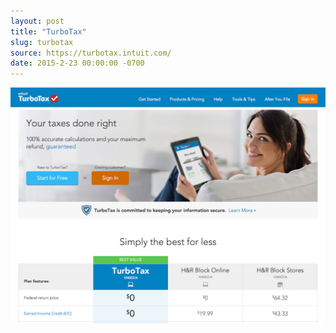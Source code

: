 ```yaml
---
layout: post
title: "TurboTax"
slug: turbotax
source: https://turbotax.intuit.com/
date: 2015-2-23 00:00:00 -0700
---
```


<img src="/screenshots/turbotax.jpg">
